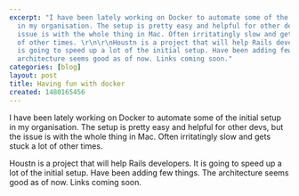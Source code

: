 ```yaml
---
excerpt: "I have been lately working on Docker to automate some of the initial setup
  in my organisation. The setup is pretty easy and helpful for other devs, but the
  issue is with the whole thing in Mac. Often irritatingly slow and gets stuck a lot
  of other times. \r\n\r\nHoustn is a project that will help Rails developers. It
  is going to speed up a lot of the initial setup. Have been adding few things. The
  architecture seems good as of now. Links coming soon."
categories: [blog]
layout: post
title: Having fun with docker
created: 1480165456
---
```

I have been lately working on Docker to automate some of the initial setup in my organisation. The setup is pretty easy and helpful for other devs, but the issue is with the whole thing in Mac. Often irritatingly slow and gets stuck a lot of other times. 

Houstn is a project that will help Rails developers. It is going to speed up a lot of the initial setup. Have been adding few things. The architecture seems good as of now. Links coming soon.
